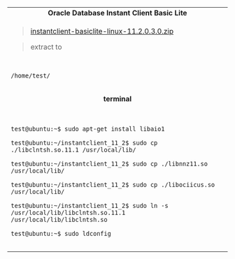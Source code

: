 <table border='0'>
<tr><td align='center'>
<b>Oracle Database Instant Client Basic Lite</b>
</td></tr>

<tr><td>
<blockquote><a href='http://www.oracle.com/technetwork/database/features/instant-client/'>instantclient-basiclite-linux-11.2.0.3.0.zip</a></blockquote>

<blockquote>extract to</blockquote>

<pre><code><br>
/home/test/<br>
</code></pre>
</td></tr>

<tr><td align='center'>
<b>terminal</b>
</td></tr>

<tr><td><pre><code><br>
test@ubuntu:~$ sudo apt-get install libaio1<br>
test@ubuntu:~/instantclient_11_2$ sudo cp ./libclntsh.so.11.1 /usr/local/lib/<br>
test@ubuntu:~/instantclient_11_2$ sudo cp ./libnnz11.so /usr/local/lib/<br>
test@ubuntu:~/instantclient_11_2$ sudo cp ./libociicus.so /usr/local/lib/<br>
test@ubuntu:~/instantclient_11_2$ sudo ln -s /usr/local/lib/libclntsh.so.11.1 /usr/local/lib/libclntsh.so<br>
test@ubuntu:~$ sudo ldconfig<br>
</code></pre></td></tr>

</table>